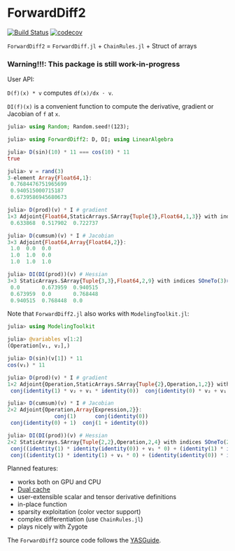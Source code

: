 # ForwardDiff2

[![Build Status](https://travis-ci.org/YingboMa/ForwardDiff2.jl.svg?branch=master)](https://travis-ci.org/YingboMa/ForwardDiff2.jl)
[![codecov](https://codecov.io/gh/YingboMa/ForwardDiff2.jl/branch/master/graph/badge.svg)](https://codecov.io/gh/YingboMa/ForwardDiff2.jl)

`ForwardDiff2` = `ForwardDiff.jl` + `ChainRules.jl` + Struct of arrays

### Warning!!!: This package is still work-in-progress

User API:

`D(f)(x) * v` computes `df(x)/dx ⋅ v`.


`DI(f)(x)` is a convenient function to compute the derivative, gradient or
Jacobian of `f` at `x`.

```julia
julia> using Random; Random.seed!(123);

julia> using ForwardDiff2: D, DI; using LinearAlgebra

julia> D(sin)(10) * 11 === cos(10) * 11
true

julia> v = rand(3)
3-element Array{Float64,1}:
 0.7684476751965699
 0.940515000715187
 0.6739586945680673

julia> D(prod)(v) * I # gradient
1×3 Adjoint{Float64,StaticArrays.SArray{Tuple{3},Float64,1,3}} with indices SOneTo(1)×SOneTo(3):
 0.633868  0.517902  0.722737

julia> D(cumsum)(v) * I # Jacobian
3×3 Adjoint{Float64,Array{Float64,2}}:
 1.0  0.0  0.0
 1.0  1.0  0.0
 1.0  1.0  1.0

julia> DI(DI(prod))(v) # Hessian
3×3 StaticArrays.SArray{Tuple{3,3},Float64,2,9} with indices SOneTo(3)×SOneTo(3):
 0.0       0.673959  0.940515
 0.673959  0.0       0.768448
 0.940515  0.768448  0.0
```

Note that `ForwardDiff2.jl` also works with `ModelingToolkit.jl`:
```julia
julia> using ModelingToolkit

julia> @variables v[1:2]
(Operation[v₁, v₂],)

julia> D(sin)(v[1]) * 11
cos(v₁) * 11

julia> D(prod)(v) * I # gradient
1×2 Adjoint{Operation,StaticArrays.SArray{Tuple{2},Operation,1,2}} with indices SOneTo(1)×SOneTo(2):
 conj(identity(1) * v₂ + v₁ * identity(0))  conj(identity(0) * v₂ + v₁ * 1)

julia> D(cumsum)(v) * I # Jacobian
2×2 Adjoint{Operation,Array{Expression,2}}:
               conj(1)      conj(identity(0))
 conj(identity(0) + 1)  conj(1 + identity(0))

julia> DI(DI(prod))(v) # Hessian
2×2 StaticArrays.SArray{Tuple{2,2},Operation,2,4} with indices SOneTo(2)×SOneTo(2):
 conj((identity(1) * identity(identity(0)) + v₁ * 0) + (identity(1) * identity(0) + v₂ * 0))  conj((identity(0) * identity(identity(0)) + v₁ * 0) + (identity(1) * identity(1) + v₂ * 0))
 conj((identity(1) * identity(1) + v₁ * 0) + (identity(identity(0)) * identity(0) + v₂ * 0))  conj((identity(0) * identity(1) + v₁ * 0) + (identity(identity(0)) * identity(1) + v₂ * 0))
```

Planned features:

- works both on GPU and CPU
- [Dual cache](http://docs.juliadiffeq.org/latest/basics/faq.html#I-get-Dual-number-errors-when-I-solve-my-ODE-with-Rosenbrock-or-SDIRK-methods...?-1)
- user-extensible scalar and tensor derivative definitions
- in-place function
- sparsity exploitation (color vector support)
- complex differentiation (use `ChainRules.jl`)
- plays nicely with Zygote

The `ForwardDiff2` source code follows the [YASGuide](https://github.com/jrevels/YASGuide).
